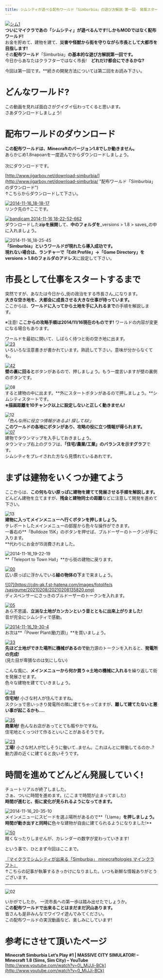 ```yaml
---
title: シムシティが遊べる配布ワールド「Simburbia」の遊び方解説 第一回- 発展スタートまで
---
```


[![シム1](https://cdn-ak.f.st-hatena.com/images/fotolife/s/sasigume/20210208/20210208174752.png)](#e/c/ec663ddb.png "シム1")  
**ついにマイクラであの「シムシティ」が遊べるんです!しかもMODではなく配布ワールド!**  
お金を貯めて、建物を建て、**災害や怪獣から街を守りながら市長として大都市を目指します!**  
その**配布ワールド**「Simburbia」**の基本的な遊び方解説第一回です。**  
今日からあなたはクラフターではなく市長!　**どれだけ都会にできるかな?**

今回は第一回です。**続きの開発方法については第二回をお読み下さい。 

# どんなワールド?

この動画を見れば面白さがグイグイ伝わってくると思います。  
さあダウンロードしましょう!

# 配布ワールドのダウンロード

**この配布ワールドは、Minecraftのバージョン1.8でしか動きません。**  
あらかじめ1.8napoanを一度遊んでからダウンロードしましょう。  
   
次にダウンロードです。

[http://www.jigarbov.net/download-simburbia/](http://www.jigarbov.net/download-simburbia/ "配布ワールド「Simburbia」のダウンロード")  
↑こちらからダウンロードして下さい。 

[![2014-11-16_18-18-17](https://cdn-ak.f.st-hatena.com/images/fotolife/s/sasigume/20210208/20210208130241.jpg)](#1/2/122b631e.jpg "2014-11-16_18-18-17")  
リンク先の↑ここです。

[![bandicam 2014-11-16 18-22-52-662](https://cdn-ak.f.st-hatena.com/images/fotolife/s/sasigume/20210208/20210208162309.jpg)](#d/8/d81007f0.jpg "bandicam 2014-11-16 18-22-52-662")  
ダウンロードした**zipを展開**して、**中のフォルダを**_versions > 1.8 > saves_の中に入れましょう。

![2014-11-16_18-25-45](https://cdn-ak.f.st-hatena.com/images/fotolife/s/sasigume/20210208/20210208150936.jpg)  
**「Simburbia」**というワールドが現れたら導入成功です。  
現れない場合は、ランチャーで「Edit Profile」→**「Game Directory」**を**versions > 1.8のフォルダのアドレス**に設定して下さい。

# 市長として仕事をスタートするまで

突然ですが、あなたは今日から_街の政治をする市長さん_になります。  
**大きな空き地を、大都会に成長させる大きな仕事が待っています。**  
ここからは、**ワールドに入ってから土地を手に入れるまで**の手順を解説します。 

※注意! **ここからの攻略手順は2014/11/16現在のものです!** ワールドの内容が変更になる場合もあります。

ワールドを最初に開いて、しばらく待つと街の空き地に出ます。  
[![23](https://www.napoan.com/wp-content/uploads/imgs/3/1/311fc80d.png)](#3/1/311fc80d.png "23")  
いろいろな注意書きが書かれています。熟読して下さい。意味が分からなくても。

[![42](https://cdn-ak.f.st-hatena.com/images/fotolife/s/sasigume/20210208/20210208143913.png)](#7/2/72dcff0d.png "42")  
**壁の裏に回ると**ボタンがあるので、押しましょう。もう一度言いますが壁の裏側のボタンです。

![08](https://cdn-ak.f.st-hatena.com/images/fotolife/s/sasigume/20210208/20210208151151.png)  
すると建物の中に出ます。**外にスタートボタンがあるので押しましょう。**シムシティスタートです。  
**※描画距離を10チャンク以上に設定しないと正しく動きません!**

![12](https://cdn-ak.f.st-hatena.com/images/fotolife/s/sasigume/20210208/20210208153000.png)  
_「色んな所に役立つ情報があるよ! 探してね!」_  
**このワールドの各地にボタンがあり、攻略の役に立つ情報が得られます。**  
[![07](https://cdn-ak.f.st-hatena.com/images/fotolife/s/sasigume/20210208/20210208083601.png)  
](#3/4/34ddd9dd.png "07")建物でタウンマップを入手しておきましょう。  
タウンマップ右上のグラフは、**「住宅/農業/工業」のバランスを示すグラフ**です。  
シムシティをプレイされた方なら見慣れているあれです。

# まずは建物をいくつか建てよう

ここからは、**この何もない原っぱに建物を建てて発展させる手順を解説します。**  
どんどん建物を立てますが、**残金と建物同士の距離**などに注意して開発を進めて下さい。

![13](https://cdn-ak.f.st-hatena.com/images/fotolife/s/sasigume/20210208/20210208151643.png)  
**建物に入ってメインメニューへ行くボタンを押しましょう。**  
テレポートしたメインメニューの部屋から色々な操作ができます。  
一番右の**「Bulldoze 15K」のボタンを押せば、ブルドーザーのトークンが手に入ります。  
**代わりにお金が15消費されました。

![2014-11-16_19-22-19](https://cdn-ak.f.st-hatena.com/images/fotolife/s/sasigume/20210208/20210208161546.jpg)  
**「Teleport to Town Hall」**から街の建物に戻ります。

[![00](https://cdn-ak.f.st-hatena.com/images/fotolife/s/sasigume/20210208/20210208153318.png)](#a/5/a5e49e75.png "00")  
広い原っぱに浮かんでいる**緑の物体の下**まで来ましょう。

[![07](https://cdn-ak.f.st-hatena.com/images/fotolife/s
/sasigume/20210208/20210208135820.png)](#4/d/4dfffca1.png "07")  
ディスペンサーにさっきのブルドーザーのトークンを入れます。  
  
[![05](https://cdn-ak.f.st-hatena.com/images/fotolife/s/sasigume/20210208/20210208143823.png)](#7/2/720a424b.png "05")  
あら不思議、**立派な土地がカンカンという音とともに出来上がりました!**  
音が完全にシムシティで感動。

[![2014-11-16_19-30-4](https://cdn-ak.f.st-hatena.com/images/fotolife/s/sasigume/20210208/20210208125408.jpg)](#0/b/0b02e338.jpg "2014-11-16_19-30-4")  
お次は**「Power Plant(動力源)」**を買いましょう。

[![33](https://cdn-ak.f.st-hatena.com/images/fotolife/s/sasigume/20210208/20210208174645.png)](#e/a/eae836c4.png "33")  
**先ほど土地ができた場所に機械があるので**動力源のトークンを入れると、**発電所の完成!**  
(見た目が卑猥なのは気にしない)

こんな風に、**メインメニューから何か買う→土地の機械に入れる**を繰り返して街を発展させます。  
色々な建物を建てていきましょう。

[![38](https://cdn-ak.f.st-hatena.com/images/fotolife/s/sasigume/20210208/20210208141007.png)](#5/9/5966b033.png "38")  
**住宅地!** 小さな村人が住んでますね。  
スクショで思いっきり発電所の隣に建てちゃってますが、**離して建てたないと悪い事が起こるかも….**

[![35](https://cdn-ak.f.st-hatena.com/images/fotolife/s/sasigume/20210208/20210208160543.png)](#c/5/c5cee514.png "35")  
**商業地!** 色んなお店があってとても賑やかですね。  
住宅地とくっつけて作るといいことがあるそうです。  
  
[![23](https://cdn-ak.f.st-hatena.com/images/fotolife/s/sasigume/20210208/20210208130801.png)](#1/6/1689892d.png "23")  
**工場!** 小さな村人が忙しそうに働いて..ません。これほんとに稼働してるのか..?  
動力源の近くに建てると良いそうです。

# 時間を進めてどんどん発展していく!

チュートリアルが終了しました。  
さぁ、ついに時間を進めます。(ここまで時間が止まってました)  
**時間が進むと、街に変化が見られるようになってきます。** 

![2014-11-16_20-35-10](https://cdn-ak.f.st-hatena.com/images/fotolife/s/sasigume/20210208/20210208134346.jpg)  
メインメニューにスピードを選ぶ場所があるので**「Llama」**を押しましょう。  
時間が動き出すと同時に**色々な建物が自由に建てられるようになりました!**

[![50](https://cdn-ak.f.st-hatena.com/images/fotolife/s/sasigume/20210208/20210208135333.png)](#4/9/4978500b.png "50")  
暗くなったりしませんが、カレンダーの数字が変わっていきます!

という事で、ひとまず今回はここまで。


[『マイクラでシムシティが出来る「Simburbia」 minecraftologies マインクラフト』](http://minecraft.ologies.net/2014/11/simburbia/)  
↑こちらの記事が執筆するきっかけになりました。いつも新鮮な情報ありがとうございます。

---

![02](https://cdn-ak.f.st-hatena.com/images/fotolife/s/sasigume/20210208/20210208135014.png)

いかがでしたか。 一流市長への第一歩は踏み出せたでしょうか。  
**この配布ワールドで出来ることはまだまだ沢山あります。**  
皆さんも是非みんなでワイワイ遊んでみてください。  
この配布ワールドの実況動画など、楽しみにしています!

# 参考にさせて頂いたページ

**Minecraft Simburbia Let’s Play #1 | MASSIVE CITY SIMULATOR! – Minecraft 1.8 (Sims, Sim City) – YouTube**  
[http://www.youtube.com/watch?v=0\_MiJJi-BCk](http://www.youtube.com/watch?v=0_MiJJi-BCk)
